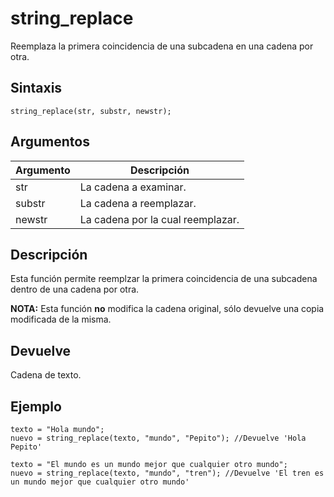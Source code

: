 # string_replace

Reemplaza la primera coincidencia de una subcadena en una cadena por otra.

## Sintaxis

  
```gml  
string_replace(str, substr, newstr);  
```  

## Argumentos

Argumento|Descripción|  
---|---|  
str|La cadena a examinar.|  
substr|La cadena a reemplazar.|  
newstr|La cadena por la cual reemplazar.|  

## Descripción

Esta función permite reemplzar la primera coincidencia de una subcadena dentro de una cadena por otra.  
  
**NOTA:** Esta función **no** modifica la cadena original, sólo devuelve una copia modificada de la misma.

## Devuelve

Cadena de texto.

## Ejemplo

  
```gml  
texto = "Hola mundo";  
nuevo = string_replace(texto, "mundo", "Pepito"); //Devuelve 'Hola Pepito'  
  
texto = "El mundo es un mundo mejor que cualquier otro mundo";  
nuevo = string_replace(texto, "mundo", "tren"); //Devuelve 'El tren es un mundo mejor que cualquier otro mundo'  
```